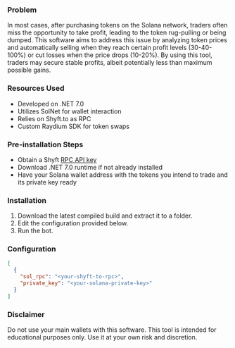 ### Problem

In most cases, after purchasing tokens on the Solana network, traders often miss the opportunity to take profit, leading to the token rug-pulling or being dumped. This software aims to address this issue by analyzing token prices and automatically selling when they reach certain profit levels (30-40-100%) or cut losses when the price drops (10-20%).
By using this tool, traders may secure stable profits, albeit potentially less than maximum possible gains.

### Resources Used

- Developed on .NET 7.0
- Utilizes SolNet for wallet interaction
- Relies on Shyft.to as RPC
- Custom Raydium SDK for token swaps

### Pre-installation Steps

- Obtain a Shyft [RPC API key](https://shyft.to/get-api-key)
- Download .NET 7.0 runtime if not already installed
- Have your Solana wallet address with the tokens you intend to trade and its private key ready

### Installation

1. Download the latest compiled build and extract it to a folder.
2. Edit the configuration provided below.
3. Run the bot.

### Configuration

```json
[
  {
    "sol_rpc": "<your-shyft-to-rpc>",
    "private_key": "<your-solana-private-key>"
  }
]
```

### Disclaimer

Do not use your main wallets with this software. This tool is intended for educational purposes only. Use it at your own risk and discretion.
